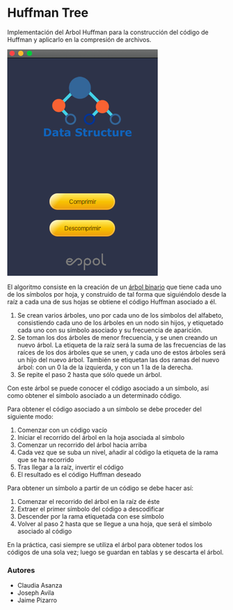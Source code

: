 # Huffman Tree

Implementación del Arbol Huffman para la construcción del código de Huffman y aplicarlo en la compresión de archivos.

![Huffman%20Tree%20f60747aa20b94455922e6c1c3a282a81/Untitled.png](https://github.com/jaimepizarr/Huffman-Tree/blob/master/images/Untitled.png?raw=true)

El algoritmo consiste en la creación de un [árbol binario](https://es.wikipedia.org/wiki/%C3%81rbol_binario) que tiene cada uno de los símbolos por hoja, y construido de tal forma que siguiéndolo desde la raíz a cada una de sus hojas se obtiene el código Huffman asociado a él.

1. Se crean varios árboles, uno por cada uno de los símbolos del alfabeto, consistiendo cada uno de los árboles en un nodo sin hijos, y etiquetado cada uno con su símbolo asociado y su frecuencia de aparición.
2. Se toman los dos árboles de menor frecuencia, y se unen creando un nuevo árbol. La etiqueta de la raíz será la suma de las frecuencias de las raíces de los dos árboles que se unen, y cada uno de estos árboles será un hijo del nuevo árbol. También se etiquetan las dos ramas del nuevo árbol: con un 0 la de la izquierda, y con un 1 la de la derecha.
3. Se repite el paso 2 hasta que sólo quede un árbol.

Con este árbol se puede conocer el código asociado a un símbolo, así como obtener el símbolo asociado a un determinado código.

Para obtener el código asociado a un símbolo se debe proceder del siguiente modo:

1. Comenzar con un código vacío
2. Iniciar el recorrido del árbol en la hoja asociada al símbolo
3. Comenzar un recorrido del árbol hacia arriba
4. Cada vez que se suba un nivel, añadir al código la etiqueta de la rama que se ha recorrido
5. Tras llegar a la raíz, invertir el código
6. El resultado es el código Huffman deseado

Para obtener un símbolo a partir de un código se debe hacer así:

1. Comenzar el recorrido del árbol en la raíz de éste
2. Extraer el primer símbolo del código a descodificar
3. Descender por la rama etiquetada con ese símbolo
4. Volver al paso 2 hasta que se llegue a una hoja, que será el símbolo asociado al código

En la práctica, casi siempre se utiliza el árbol para obtener todos los códigos de una sola vez; luego se guardan en tablas y se descarta el árbol.

### Autores

- Claudia Asanza
- Joseph Avila
- Jaime Pizarro
